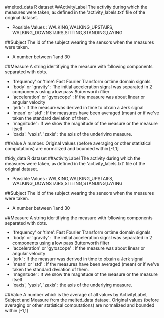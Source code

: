 #melted_data R dataset
##ActivityLabel
The activity during which the measures were taken, as defined in the 'activity_labels.txt' file of the original dataset.
* Possible Values : WALKING,WALKING_UPSTAIRS, WALKING_DOWNSTAIRS,SITTING,STANDING,LAYING

##Subject
The id of the subject wearing the sensors when the measures were taken.
* A number between 1 and 30

##Measure
A string identifiying the measure with following components separated with dots.
* 'frequency' or 'time': Fast Fourier Transform or time domain signals
* 'body' or 'gravity' : The initial acceleration signal was separated in 2 components using a low pass Butterworth filter
* 'acceleration' or 'gyroscope' : If the measure was about linear or angular velocity 
* 'jerk' : If the measure was derived in time to obtain a Jerk signal
* 'mean' or 'std' : If the measures have been averaged (mean) or if we've taken the standard deviation of them.
* 'magnitude' : If we show the magnitude of the measure or the measure itself
* 'xaxis', 'yaxis', 'zaxis' : the axis of the underlying measure.

##Value
A number. Original values (before averaging or other statistical computations) are normalized and bounded within [-1,1]

#tidy_data R dataset
##ActivityLabel
The activity during which the measures were taken, as defined in the 'activity_labels.txt' file of the original dataset.
* Possible Values : WALKING,WALKING_UPSTAIRS, WALKING_DOWNSTAIRS,SITTING,STANDING,LAYING

##Subject
The id of the subject wearing the sensors when the measures were taken.
* A number between 1 and 30

##Measure
A string identifiying the measure with following components separated with dots.
* 'frequency' or 'time': Fast Fourier Transform or time domain signals
* 'body' or 'gravity' : The initial acceleration signal was separated in 2 components using a low pass Butterworth filter
* 'acceleration' or 'gyroscope' : If the measure was about linear or angular velocity 
* 'jerk' : If the measure was derived in time to obtain a Jerk signal
* 'mean' or 'std' : If the measures have been averaged (mean) or if we've taken the standard deviation of them.
* 'magnitude' : If we show the magnitude of the measure or the measure itself
* 'xaxis', 'yaxis', 'zaxis' : the axis of the underlying measure.

##Value
A number which is the average of all values by ActivityLabel, Subject and Measure from the melted_data dataset. Original values (before averaging or other statistical computations) are normalized and bounded within [-1,1]
